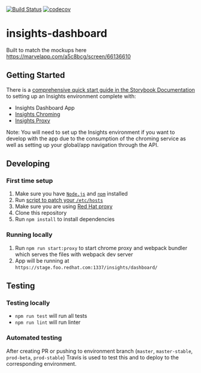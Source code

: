 [![Build Status](https://travis-ci.org/RedHatInsights/insights-dashboard.svg?branch=master)](https://travis-ci.org/RedHatInsights/insights-dashboard) [![codecov](https://codecov.io/gh/RedHatInsights/insights-dashboard/branch/master/graph/badge.svg)](https://codecov.io/gh/RedHatInsights/insights-dashboard)

# insights-dashboard
Built to match the mockups here https://marvelapp.com/a5c8bcg/screen/66136610

## Getting Started
There is a [comprehensive quick start guide in the Storybook Documentation](https://github.com/RedHatInsights/insights-frontend-storybook/blob/master/src/docs/welcome/quickStart/DOC.md) to setting up an Insights environment complete with:
- Insights Dashboard App
- [Insights Chroming](https://github.com/RedHatInsights/insights-chrome)
- [Insights Proxy](https://github.com/RedHatInsights/insights-proxy)

Note: You will need to set up the Insights environment if you want to develop with the app due to the consumption of the chroming service as well as setting up your global/app navigation through the API.

## Developing

### First time setup
1. Make sure you have [`Node.js`](https://nodejs.org/en/) and [`npm`](https://www.npmjs.com/) installed
2. Run [script to patch your `/etc/hosts`](https://github.com/RedHatInsights/insights-proxy/blob/master/scripts/patch-etc-hosts.sh)
3. Make sure you are using [Red Hat proxy](http://hdn.corp.redhat.com/proxy.pac)
4. Clone this repository
5. Run ```npm install``` to install dependencies

### Running locally
1. Run ```npm run start:proxy``` to start chrome proxy and webpack bundler which serves the files with webpack dev server
2. App will be running at ```https://stage.foo.redhat.com:1337/insights/dashboard/```
## Testing
### Testing locally
  - `npm run test` will run all tests
  - `npm run lint` will run linter

### Automated testing
After creating PR or pushing to environment branch (`master`, `master-stable`, `prod-beta`, `prod-stable`) Travis is used to test this and to deploy to the corresponding environment.

